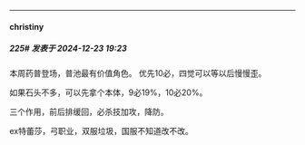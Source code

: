 ﻿
*****

####  christiny  
##### 225#       发表于 2024-12-23 19:23

本周药普登场，普池最有价值角色。 优先10必，四觉可以等以后慢慢歪。

如果石头不多，可以先拿个本体，9必19%，10必20%。

三个作用，前后排缓回，必杀技加攻，降防。

ex特蕾莎，弓职业，双服垃圾，国服不知道改不改。

